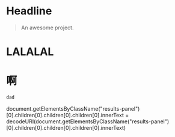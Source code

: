 # Headline

> An awesome project.



# LALALAL

# 啊

```javascript
dad
```

document.getElementsByClassName("results-panel")[0].children[0].children[0].children[0].innerText = decodeURI(document.getElementsByClassName("results-panel")[0].children[0].children[0].children[0].innerText)
